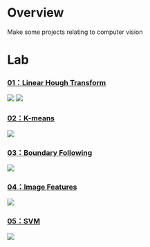 # Overview
Make some projects relating to computer vision

# Lab
### [01：Linear Hough Transform](https://github.com/tailer954/ComputerVision/blob/master/01_Hough%20Transform/linear_hough_transform.m)
>
>
![](https://github.com/tailer954/ComputerVision/blob/master/01_Hough%20Transform/Preprocessing.jpg)
![](https://github.com/tailer954/ComputerVision/blob/master/01_Hough%20Transform/Edge%20and%20Detect%20Result.JPG)
>
### [02：K-means](https://github.com/tailer954/ComputerVision/blob/master/02_K%20means/k_means.m)
>
>
![](https://github.com/tailer954/ComputerVision/blob/master/02_K%20means/K-means%20Result.JPG)
>
### [03：Boundary Following](https://github.com/tailer954/ComputerVision/blob/master/03_Boundary%20Following/rice_count.m)
>
>
![](https://github.com/tailer954/ComputerVision/blob/master/03_Boundary%20Following/Image%20Set.JPG)
>
### [04：Image Features](https://github.com/tailer954/ComputerVision/blob/master/04_Image%20Features/img_features.m)
>
>
![](https://github.com/tailer954/ComputerVision/blob/master/04_Image%20Features/Image%20Features.JPG)
>
### [05：SVM](https://github.com/tailer954/ComputerVision/blob/master/05_SVM/svm_for_iris.m)
>
>
![](https://github.com/tailer954/ComputerVision/blob/master/05_SVM/Classification%20Result.JPG)
>
